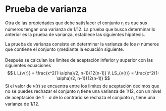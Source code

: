 # Prueba de varianza

Otra de las propiedades que debe satisfacer el conjunto $r_i$ es que sus números tengan una varianza de $1/12​$. La prueba que busca determinar lo anterior es la prueba de varianza, establece las siguientes hipótesis.

La prueba de varianza consiste en determinar la varianza de los $n$ números que contiene el conjunto $r_i​$ mediante la ecuación siguiente. 

Después se calculan los limites de aceptación inferior y superior con las siguientes ecuaciones
$$
LI_{v(r)} = \frac{x^2(1-\alpha)/2, n-1}{12(n-1)} \\
LS_{v(r)} = \frac{x^2(1-\alpha)/2, n-1}{12(n-1)}
$$
Si el valor de $v(r)$ se encuentra entre los limites de aceptación decimos que no se puedes rechazar el conjunto $r_i$ tiene una varianza de $1/12$, con un nivel de aceptación de $1-\alpha$ de lo contrario se rechaza el conjunto $r_i$, tiene una varianza de $1/12$. 
